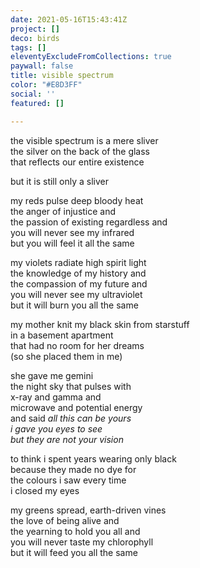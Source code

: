 ```yaml
---
date: 2021-05-16T15:43:41Z
project: []
deco: birds
tags: []
eleventyExcludeFromCollections: true
paywall: false
title: visible spectrum
color: "#E8D3FF"
social: ''
featured: []

---
```

the visible spectrum is a mere sliver  
the silver on the back of the glass  
that reflects our entire existence

but it is still only a sliver

> 

my reds pulse deep bloody heat  
the anger of injustice and  
the passion of existing regardless and  
you will never see my infrared  
but you will feel it all the same

> 

my violets radiate high spirit light  
the knowledge of my history and  
the compassion of my future and  
you will never see my ultraviolet  
but it will burn you all the same

> 

my mother knit my black skin from starstuff  
in a basement apartment  
that had no room for her dreams  
(so she placed them in me)

she gave me gemini  
the night sky that pulses with  
x-ray and gamma and  
microwave and potential energy  
and said _all this can be yours  
i gave you eyes to see  
but they are not your vision_

> 

to think i spent years wearing only black  
because they made no dye for   
the colours i saw every time  
i closed my eyes

> 

my greens spread, earth-driven vines  
the love of being alive and  
the yearning to hold you all and  
you will never taste my chlorophyll  
but it will feed you all the same